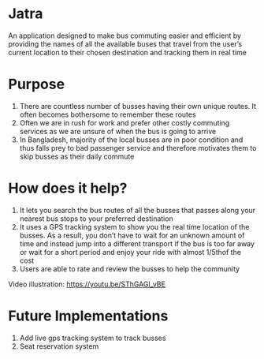 # Jatra
An application designed to make bus commuting easier and efficient by providing the names of all the available buses that travel from the user’s current location to their chosen destination and tracking them in real time

# Purpose
  1. There are countless number of busses having their own unique routes. It often becomes bothersome to remember these routes 
  2. Often we are in rush for work and prefer other costly commuting services as we are unsure of when the bus is going to arrive
  3. In Bangladesh, majority of the local busses are in poor condition and thus falls prey to bad passenger service and therefore         motivates them to skip busses as their daily commute
  
# How does it help?
  1. It lets you search the bus routes of all the busses that passes along your nearest bus stops to your preferred destination
  2. It uses a GPS tracking system to show you the real time location of the busses. As a result, you don’t have to wait for an                unknown amount of time and instead jump into a different transport if the bus is too far away or wait for a short period and              enjoy your ride with almost 1/5thof the cost
  3. Users are able to rate and review the busses to help the community
  
Video illustration: https://youtu.be/SThGAGl_vBE
  
# Future Implementations
  1. Add live gps tracking system to track busses
  2. Seat reservation system

